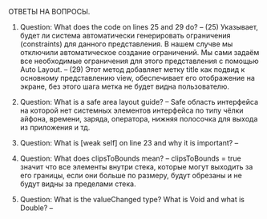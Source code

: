 ОТВЕТЫ НА ВОПРОСЫ.
1. Question: What does the code on lines 25 and 29 do?
– (25) Указывает, будет ли система автоматически генерировать ограничения (constraints) для данного представления. В нашем случве мы отключили автоматическое создание ограничений. Мы сами задаём все необходимые ограничения для этого представления с помощью Auto Layout.
– (29) Этот метод добавляет метку title как подвид к основному представлению view, обеспечивает его отображение на экране, без этого шага метка не будет видна пользователю.

2. Question: What is a safe area layout guide?
– Safe область интерфейса на которой нет системных элементов интерфейса по типу чёлки айфона, времени, заряда, оператора, нижняя полосочка для выхода из приложения и тд.

3. Question: What is [weak self] on line 23 and why it is important?
–

4. Question: What does clipsToBounds mean?
– clipsToBounds = true значит что все элементы внутри стека, которые могут выходить за его границы, если они больше по размеру, будут обрезаны и не будут видны за пределами стека.

6. Question: What is the valueChanged type? What is Void and what is Double?
–
